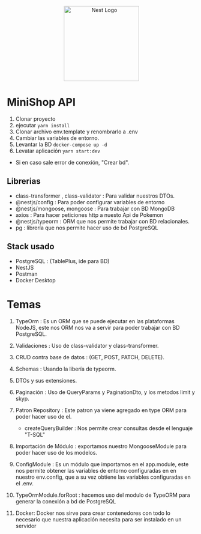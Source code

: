 <p align="center">
  <a href="http://nestjs.com/" target="blank"><img src="https://nestjs.com/img/logo-small.svg" width="200" alt="Nest Logo" /></a>
</p>


# MiniShop API

1. Clonar proyecto
2. ejecutar ```yarn install```
3. Clonar archivo env.template y renombrarlo a .env
4. Cambiar las variables de entorno.
5. Levantar la BD
```docker-compose up -d```
6. Levatar aplicación ```yarn start:dev ``` 
  * Si en caso sale error de conexión, "Crear bd".

## Librerias

- class-transformer , class-validator : Para validar nuestros DTOs.
- @nestjs/config  : Para poder configurar variables de entorno
- @nestjs/mongoose, mongoose : Para trabajar con BD MongoDB
- axios : Para hacer peticiones http a nuesto Api de Pokemon
- @nestjs/typeorm : ORM que nos permite trabajar con BD relacionales.
- pg : librería que nos permite hacer uso de bd PostgreSQL


## Stack usado
* PostgreSQL : (TablePlus, ide para BD)
* NestJS
* Postman
* Docker Desktop

# Temas

1.  TypeOrm : Es un ORM que se puede ejecutar en las plataformas NodeJS, este nos ORM nos va a servir para poder trabajar con BD PostgreSQL.
2. Validaciones : Uso de class-validator y class-transformer.
3. CRUD contra base de datos : (GET, POST, PATCH, DELETE).
4. Schemas : Usando la libería de typeorm.
5. DTOs y sus extensiones.
6. Paginación : Uso de QueryParams y PaginationDto, y los metodos limit y skyp.
7. Patron Repository : Este patron ya viene agregado en type ORM para poder hacer uso de el. 
    * createQueryBuilder : Nos permite crear consultas desde el lenguaje "T-SQL"

8. Importación de Módulo :  exportamos nuestro MongooseModule para poder hacer uso de los modelos.

9. ConfigModule : Es un módulo que importamos en el app.module, este nos permite obtener las variables de entorno configuradas en en nuestro env.config, que a su vez obtiene las variables configuradas en el .env. 

10. TypeOrmModule.forRoot : hacemos uso del modulo de TypeORM para generar la conexión a bd de PostgreSQL

11. Docker: Docker nos sirve para crear contenedores con todo lo necesario que nuestra aplicación necesita para ser instalado en un servidor